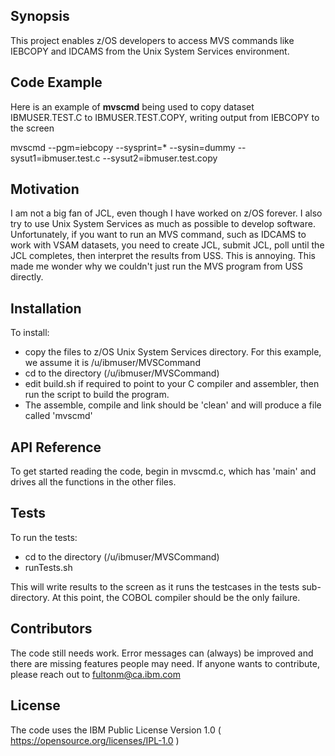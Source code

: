 ## Synopsis

This project enables z/OS developers to access MVS commands like IEBCOPY and IDCAMS from the Unix System Services environment.

## Code Example

Here is an example of **mvscmd** being used to copy dataset IBMUSER.TEST.C to IBMUSER.TEST.COPY, writing output from IEBCOPY to the screen

mvscmd --pgm=iebcopy --sysprint=* --sysin=dummy --sysut1=ibmuser.test.c --sysut2=ibmuser.test.copy

## Motivation

I am not a big fan of JCL, even though I have worked on z/OS forever. 
I also try to use Unix System Services as much as possible to develop software. 
Unfortunately, if you want to run an MVS command, such as IDCAMS to work with VSAM datasets, you need to create JCL, submit JCL, 
poll until the JCL completes, then interpret the results from USS. This is annoying.
This made me wonder why we couldn't just run the MVS program from USS directly. 

## Installation

To install:
- copy the files to z/OS Unix System Services directory. For this example, we assume it is /u/ibmuser/MVSCommand
- cd to the directory (/u/ibmuser/MVSCommand)
- edit build.sh if required to point to your C compiler and assembler, then run the script to build the program.
- The assemble, compile and link should be 'clean' and will produce a file called 'mvscmd' 

## API Reference

To get started reading the code, begin in mvscmd.c, which has 'main' and drives all the functions in the other files.

## Tests

To run the tests:
- cd to the directory (/u/ibmuser/MVSCommand)
- runTests.sh

This will write results to the screen as it runs the testcases in the tests sub-directory. At this point, the COBOL compiler should be the only failure.

## Contributors

The code still needs work. Error messages can (always) be improved and there are missing features people may need.
If anyone wants to contribute, please reach out to fultonm@ca.ibm.com 

## License

The code uses the IBM Public License Version 1.0 ( https://opensource.org/licenses/IPL-1.0 )
